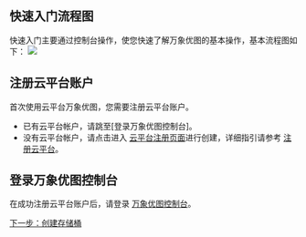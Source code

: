 ## 快速入门流程图
快速入门主要通过控制台操作，使您快速了解万象优图的基本操作，基本流程图如下：
![](http://imgcache.tce.fsphere.cn/static/mc.qcloudimg.com/static/img/139322fd31cab7548d191b0a7bed1d39/image.png)
## 注册云平台账户
首次使用云平台万象优图，您需要注册云平台账户。
- 已有云平台帐户，请跳至[登录万象优图控制台]。
- 没有云平台帐户，请点击进入 [云平台注册页面](http://tce.fsphere.cn/register)进行创建，详细指引请参考 [注册云平台](/doc/product/378/9603)。

## 登录万象优图控制台
在成功注册云平台账户后，请登录 [万象优图控制台](http://console.tce.fsphere.cn/ci)。



[下一步：创建存储桶](/doc/product/460/10637?!preview&lang=cn)